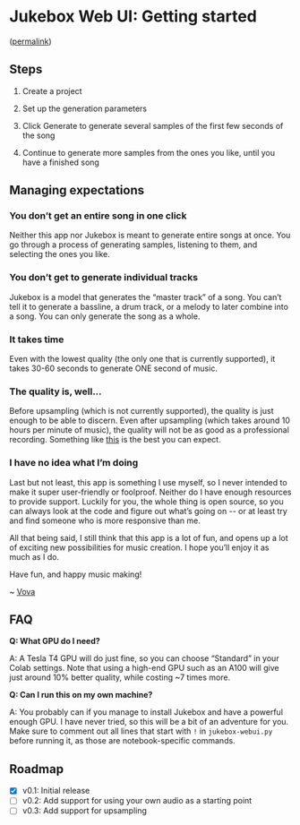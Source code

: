 # Jukebox Web UI: Getting started

([permalink](https://github.com/vzakharov/jukebox-webui/blob/main/docs/getting-started.md))

## Steps

1. Create a project

2. Set up the generation parameters

3. Click Generate to generate several samples of the first few seconds of the song

4. Continue to generate more samples from the ones you like, until you have a finished song

## Managing expectations

### You don’t get an entire song in one click

Neither this app nor Jukebox is meant to generate entire songs at once. You go through a process of generating samples, listening to them, and selecting the ones you like.

### You don’t get to generate individual tracks

Jukebox is a model that generates the “master track” of a song. You can’t tell it to generate a bassline, a drum track, or a melody to later combine into a song. You can only generate the song as a whole.

### It takes time

Even with the lowest quality (the only one that is currently supported), it takes 30-60 seconds to generate ONE second of music.

### The quality is, well...

Before upsampling (which is not currently supported), the quality is just enough to be able to discern. Even after upsampling (which takes around 10 hours per minute of music), the quality will not be as good as a professional recording. Something like [this](https://www.youtube.com/watch?v=xeJesnxvKB0&list=PLhW3E8TjBWfjs3DK57_FmPv9Ag62WGxNJ&index=3) is the best you can expect.

### I have no idea what I’m doing

Last but not least, this app is something I use myself, so I never intended to make it super user-friendly or foolproof. Neither do I have enough resources to provide support. Luckily for you, the whole thing is open source, so you can always look at the code and figure out what’s going on -- or at least try and find someone who is more responsive than me.

All that being said, I still think that this app is a lot of fun, and opens up a lot of exciting new possibilities for music creation. I hope you’ll enjoy it as much as I do.

Have fun, and happy music making!

~ [Vova](https://twitter.com/vovahimself)

## FAQ

**Q: What GPU do I need?**

A: A Tesla T4 GPU will do just fine, so you can choose “Standard” in your Colab settings. Note that using a high-end GPU such as an A100 will give just around 10% better quality, while costing ~7 times more.

**Q: Can I run this on my own machine?**

A: You probably can if you manage to install Jukebox and have a powerful enough GPU. I have never tried, so this will be a bit of an adventure for you. Make sure to comment out all lines that start with `!` in `jukebox-webui.py` before running it, as those are notebook-specific commands.

## Roadmap

- [x] v0.1: Initial release
- [ ] v0.2: Add support for using your own audio as a starting point
- [ ] v0.3: Add support for upsampling